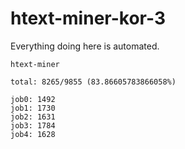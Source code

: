 # htext-miner-kor-3

Everything doing here is automated.

```
htext-miner

total: 8265/9855 (83.86605783866058%)

job0: 1492
job1: 1730
job2: 1631
job3: 1784
job4: 1628
```